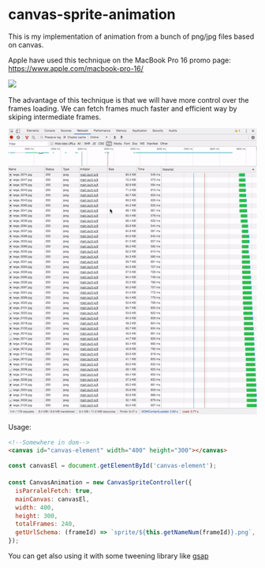 # canvas-sprite-animation

This is my implementation of animation from a bunch of png/jpg files based on canvas.


Apple have used this technique on the MacBook Pro 16 promo page:
https://www.apple.com/macbook-pro-16/

![](demo.gif)


The advantage of this technique is that we will have more control over the frames loading. We can fetch frames much faster and efficient way by skiping intermediate frames.

![](fetch.gif)


Usage:

```html
<!--Somewhere in dom-->
<canvas id="canvas-element" width="400" height="300"></canvas>
```

```javascript
const canvasEl = document.getElementById('canvas-element');

const CanvasAnimation = new CanvasSpriteController({
  isParralelFetch: true,
  mainCanvas: canvasEl,
  width: 400, 
  height: 300,
  totalFrames: 240, 
  getUrlSchema: (frameId) => `sprite/${this.getNameNum(frameId)}.png`,
});
```


You can get also using it with some tweening library like [gsap](https://greensock.com/gsap/)
